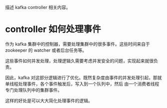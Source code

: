 描述 kafka controller 相关内容。

# controller 如何处理事件

作为 kafka 集群中的控制器，需要处理集群中的很多事件。这些时间来自于 zookeeper 的 watcher 或者后台任务等。

这些事件如何并发处理，处理逻辑久需要考虑并发安全的问题，实现起来就很负责。

因此，kafka 对这部分逻辑进行了优化。既然复杂度由事件的并发处理引起，那就单线程处理事件，各个事件触发后，写入到一个队列中，然后
由一个消费者线程专门处理队列中的集群事件。

这样的好处是可以大大简化处理事件的逻辑。

